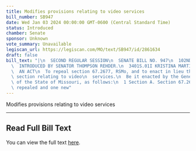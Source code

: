 ```yaml
---
title: Modifies provisions relating to video services
bill_number: SB947
date: Wed Jan 03 2024 00:00:00 GMT-0600 (Central Standard Time)
status: Introduced
chamber: Senate
sponsor: Unknown
vote_summary: Unavailable
legiscan_url: https://legiscan.com/MO/text/SB947/id/2861634
draft: false
bill_text: "|\n  SECOND REGULAR SESSION\n  SENATE BILL NO. 947\n  102ND GENERA L ASSEMBLY\n\
  \  INTRODUCED BY SENATOR THOMPSON REHDER.\n  3401S.01I KRISTINA MARTIN, Secretary\n\
  \  AN ACT\n  To repeal section 67.2677, RSMo, and to enact in lieu thereof one new\
  \ section relating to video\n  services.\n  Be it enacted by the General Assembly\
  \ of the State of Missouri, as follows:\n  1 Section A. Section 67.2677, RSMo, is\
  \ repealed and one new"
---
```

Modifies provisions relating to video services

---

## Read Full Bill Text

You can view the full text [here](https://legiscan.com/MO/text/SB947/id/2861634).
